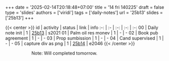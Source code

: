 +++
date = '2025-02-14T20:18:48+07:00'
title = '14 fri 140225'
draft = false
type = 'slides'
authors = ['viridi']
tags = ['daily-notes']
url = '25b13'
slides = ['25b13']
+++

{{< center >}}
id | activity | status | link | info
:-: | :- | :-: | :-: | :-:
00 | Daily note init    | 1 | [25b13](/notes/25b13) | s2021
01 | Palm oil res monev | 1 | - | -
02 | Book pub agreement | 1 | - | -
03 | Prop sumbission    | 1 | - | -
04 | Cand supervised    | 1 | - | -
05 | capture div as png | 1 | [25b14](/notes/25b14) | e2046
{{< /center >}}

&nbsp;&nbsp;&nbsp;&nbsp;&nbsp;&nbsp;&nbsp;&nbsp;
&nbsp;&nbsp;&nbsp;&nbsp;&nbsp;&nbsp;&nbsp;&nbsp;
&nbsp;&nbsp;
Note: Will completed tomorrow.
